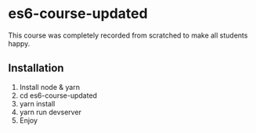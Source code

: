 # es6-course-updated
This course was completely recorded from scratched to make all students happy.
## Installation

1. Install node & yarn
2. cd es6-course-updated
3. yarn install
4. yarn run devserver
5. Enjoy
